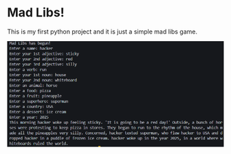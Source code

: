 # Mad Libs!
This is my first python project and it is just a simple mad libs game.

![madlibs](cover.png)
